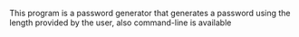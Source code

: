 This program is a password generator that generates a password using the length provided by the user, also command-line is available
